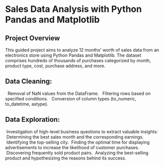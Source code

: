 
# Sales Data Analysis with Python Pandas and Matplotlib
## Project Overview
This guided project aims to analyze 12 months' worth of sales data from an electronics store using Python Pandas and Matplotlib. The dataset comprises hundreds of thousands of purchases categorized by month, product type, cost, purchase address, and more.

## Data Cleaning:
&nbsp; Removal of NaN values from the DataFrame.
&nbsp; Filtering rows based on specified conditions.
&nbsp; Conversion of column types (to_numeric, to_datetime, astype).

## Data Exploration:
&nbsp;Investigation of high-level business questions to extract valuable insights:
&nbsp;Determining the best sales month and the corresponding earnings.
&nbsp;Identifying the top-selling city.
&nbsp;Finding the optimal time for displaying advertisements to increase the likelihood of customer purchases.
&nbsp;Discovering frequently sold product pairs.
&nbsp;Analyzing the best-selling product and hypothesizing the reasons behind its success.